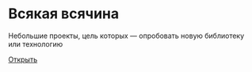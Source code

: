 # Всякая всячина

Небольшие проекты, цель которых — опробовать новую библиотеку или технологию

[Открыть](https://nameasy.github.io/)
